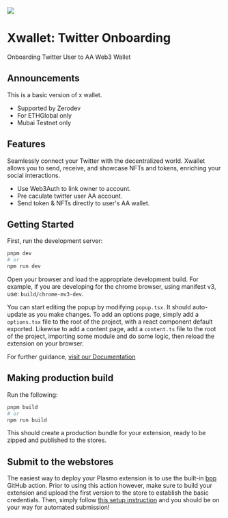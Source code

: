 <img src="src/assets/img/icon-github.png" />

# Xwallet: Twitter Onboarding 

Onboarding Twitter User to AA Web3 Wallet

## Announcements

This is a basic version of x wallet.

- Supported by Zerodev  
- For ETHGlobal only
- Mubai Testnet only

## Features

Seamlessly connect your Twitter with the decentralized world. Xwallet allows you to send, receive, and showcase NFTs and tokens, enriching your social interactions.

- Use Web3Auth to link owner to account.
- Pre caculate twitter user AA account.
- Send token & NFTs directly to user's AA wallet.

## Getting Started

First, run the development server:

```bash
pnpm dev
# or
npm run dev
```

Open your browser and load the appropriate development build. For example, if you are developing for the chrome browser, using manifest v3, use: `build/chrome-mv3-dev`.

You can start editing the popup by modifying `popup.tsx`. It should auto-update as you make changes. To add an options page, simply add a `options.tsx` file to the root of the project, with a react component default exported. Likewise to add a content page, add a `content.ts` file to the root of the project, importing some module and do some logic, then reload the extension on your browser.

For further guidance, [visit our Documentation](https://docs.plasmo.com/)

## Making production build

Run the following:

```bash
pnpm build
# or
npm run build
```

This should create a production bundle for your extension, ready to be zipped and published to the stores.

## Submit to the webstores

The easiest way to deploy your Plasmo extension is to use the built-in [bpp](https://bpp.browser.market) GitHub action. Prior to using this action however, make sure to build your extension and upload the first version to the store to establish the basic credentials. Then, simply follow [this setup instruction](https://docs.plasmo.com/framework/workflows/submit) and you should be on your way for automated submission!
